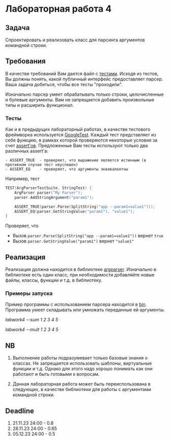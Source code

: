 # Лабораторная работа 4

## Задача

Спроектировать и реализовать класс для парсинга аргументов командной строки.

## Требования

В качестве требований Вам дается файл с [тестами](tests/argparser_test.cpp). Исходя из тестов, Вы должны понять, какой публичный интерфейс предоставляет парсер. Ваша задача добиться, чтобы все тесты "проходили".

Изначально парсер умеет обрабатывать только строки, целочисленные и булевые аргументы. Вам не запрещается добавить произвольные типы и расширить функционал.

### Тесты

Как и в предыдущих лабораторный работах, в качестве тестового фреймворка используется [GoogleTest](https://google.github.io/googletest/). Каждый тест представляет из себя функцию, в рамках которой проверяются некоторые условия за счет [assert'ов](https://google.github.io/googletest/reference/assertions.html).  Предложенные Вам тесты используют только два различных assert'a:

    - ASSERT_TRUE  - проверяет, что выражение является истинным (в противном случае тест неуспешен)
    - ASSERT_EQ    - проверяет, что аргументы эквивалентны

Например, тест

```cpp
TEST(ArgParserTestSuite, StringTest) {
    ArgParser parser("My Parser");
    parser.AddStringArgument("param1");

    ASSERT_TRUE(parser.Parse(SplitString("app --param1=value1")));
    ASSERT_EQ(parser.GetStringValue("param1"), "value1");
}
```

Проверяет, что

 - Вызов `parser.Parse(SplitString("app --param1=value1"))` вернет `true`
 - Вызов `parser.GetStringValue("param1")` вернет `"value1"`

## Реализация

Реализация должна находится в библиотеке [argparser](lib/CMakeLists.txt). Изначально в библиотеке есть один класс, при необходимости добавляйте новые файлы, классы, функции и т.д. в библиотеку.

### Примеры запуска

Пример программы с использованием парсера находится в [bin](bin/main.cpp). Программа умеет складывать или умножать переданные ей аргументы.

*labwork4 --sum 1 2 3 4 5*

*labwork4 --mult 1 2 3 4 5*

## NB

1. Выполнение работы подразумевает только базовые знания о классах. Не запрещается использовать шаблоны, виртуальные функции и т.д. Однако для этого надо хорошо понимать как они работают и быть готовыми к вопросам.

2. Данная лабораторная работа может быть переиспользована в следующих, в качестве библиотеки для работы с аргументами командной строки.

## Deadline

1. 21.11.23 24:00 - 0.8
2. 28.11.23 24:00 - 0.65
3. 05.12.23 24:00 - 0.5

